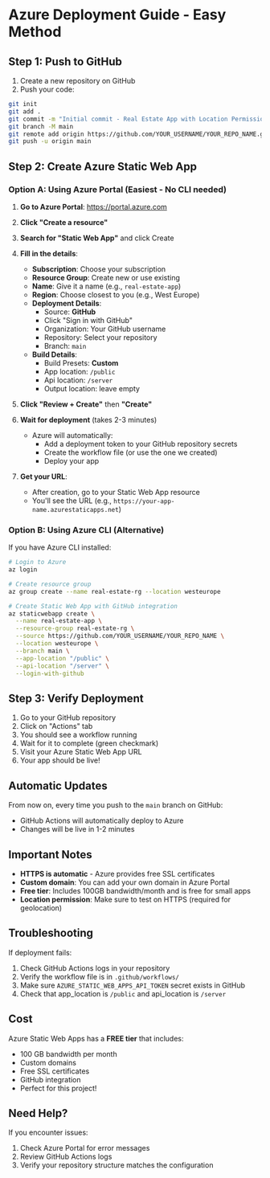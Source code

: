 # Azure Deployment Guide - Easy Method

## Step 1: Push to GitHub

1. Create a new repository on GitHub
2. Push your code:

```bash
git init
git add .
git commit -m "Initial commit - Real Estate App with Location Permission"
git branch -M main
git remote add origin https://github.com/YOUR_USERNAME/YOUR_REPO_NAME.git
git push -u origin main
```

## Step 2: Create Azure Static Web App

### Option A: Using Azure Portal (Easiest - No CLI needed)

1. **Go to Azure Portal**: https://portal.azure.com
2. **Click "Create a resource"**
3. **Search for "Static Web App"** and click Create
4. **Fill in the details**:
   - **Subscription**: Choose your subscription
   - **Resource Group**: Create new or use existing
   - **Name**: Give it a name (e.g., `real-estate-app`)
   - **Region**: Choose closest to you (e.g., West Europe)
   - **Deployment Details**:
     - Source: **GitHub**
     - Click "Sign in with GitHub"
     - Organization: Your GitHub username
     - Repository: Select your repository
     - Branch: `main`
   - **Build Details**:
     - Build Presets: **Custom**
     - App location: `/public`
     - Api location: `/server`
     - Output location: leave empty

5. **Click "Review + Create"** then **"Create"**

6. **Wait for deployment** (takes 2-3 minutes)
   - Azure will automatically:
     - Add a deployment token to your GitHub repository secrets
     - Create the workflow file (or use the one we created)
     - Deploy your app

7. **Get your URL**:
   - After creation, go to your Static Web App resource
   - You'll see the URL (e.g., `https://your-app-name.azurestaticapps.net`)

### Option B: Using Azure CLI (Alternative)

If you have Azure CLI installed:

```bash
# Login to Azure
az login

# Create resource group
az group create --name real-estate-rg --location westeurope

# Create Static Web App with GitHub integration
az staticwebapp create \
  --name real-estate-app \
  --resource-group real-estate-rg \
  --source https://github.com/YOUR_USERNAME/YOUR_REPO_NAME \
  --location westeurope \
  --branch main \
  --app-location "/public" \
  --api-location "/server" \
  --login-with-github
```

## Step 3: Verify Deployment

1. Go to your GitHub repository
2. Click on "Actions" tab
3. You should see a workflow running
4. Wait for it to complete (green checkmark)
5. Visit your Azure Static Web App URL
6. Your app should be live!

## Automatic Updates

From now on, every time you push to the `main` branch on GitHub:
- GitHub Actions will automatically deploy to Azure
- Changes will be live in 1-2 minutes

## Important Notes

- **HTTPS is automatic** - Azure provides free SSL certificates
- **Custom domain**: You can add your own domain in Azure Portal
- **Free tier**: Includes 100GB bandwidth/month and is free for small apps
- **Location permission**: Make sure to test on HTTPS (required for geolocation)

## Troubleshooting

If deployment fails:
1. Check GitHub Actions logs in your repository
2. Verify the workflow file is in `.github/workflows/`
3. Make sure `AZURE_STATIC_WEB_APPS_API_TOKEN` secret exists in GitHub
4. Check that app_location is `/public` and api_location is `/server`

## Cost

Azure Static Web Apps has a **FREE tier** that includes:
- 100 GB bandwidth per month
- Custom domains
- Free SSL certificates
- GitHub integration
- Perfect for this project!

## Need Help?

If you encounter issues:
1. Check Azure Portal for error messages
2. Review GitHub Actions logs
3. Verify your repository structure matches the configuration
